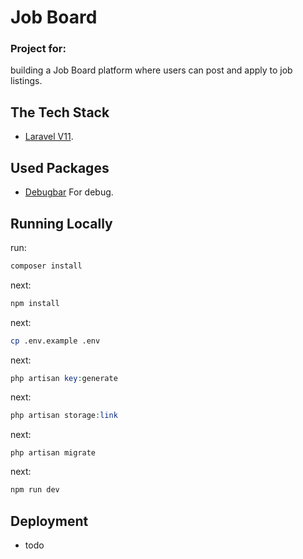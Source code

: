 # Job Board

### Project for:
building a Job Board platform where users can post and apply to job listings.

## The Tech Stack
- [Laravel V11](https://laravel.com/).

## Used Packages

- [Debugbar](https://github.com/barryvdh/laravel-debugbar) For debug.

## Running Locally

run:

```bash
composer install
```

next:
```bash
npm install
```

next:
```bash
cp .env.example .env
```

next:
```php
php artisan key:generate
```

next:
```php
php artisan storage:link
```

next:
```
php artisan migrate
```

next:
```bash
npm run dev
```

## Deployment
- todo
